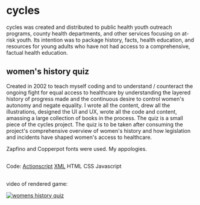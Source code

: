 # cycles
cycles was created and distributed to public health youth outreach programs, county health departments, and other services focusing on at-risk youth.  Its intention was to package history, facts, health education, and resources for young adults who have not had access to a comprehensive, factual health education.
## women's history quiz

Created in 2002 to teach myself coding and to understand / counteract the ongoing fight for equal access to healthcare by understanding the layered history of progress made and the continuous desire to control women's autonomy and negate equality.  I wrote all the content, drew all the illustrations, designed the UI and UX, wrote all the code and content, amassing a large collection of books in the process. The quiz is a small piece of the cycles project.  The quiz is to be taken after consuming the project's comprehensive overview of women's history and how legislation and incidents have shaped women's access to healthcare. 

Zapfino and Copperpot fonts were used.  My appologies.

##
Code:
[Actionscript](https://gist.github.com/raison00/f5e7a0550b4e5183f2404a5ddd71aa11#file-quizgame-as)
[XML](https://gist.github.com/raison00/f5e7a0550b4e5183f2404a5ddd71aa11#file-quizdata-xml)
HTML
CSS
Javascript

##
video of rendered game:

[![womens history quiz](http://www.feliciachamberlain.com/creative-tech/img/cyclesIntroImages.jpg)](https://www.youtube.com/embed/Y8QRdfe0q6g)
